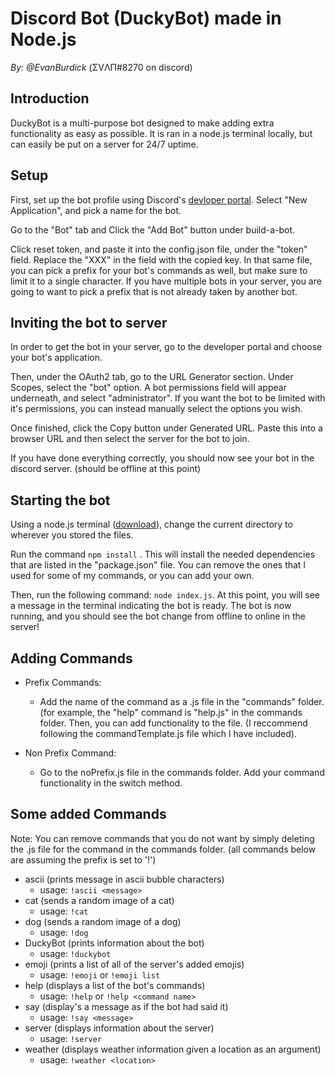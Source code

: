# Discord Bot (DuckyBot) made in Node.js
*By: @EvanBurdick*
(ΣVΛП#8270 on discord)

## Introduction
DuckyBot is a multi-purpose bot designed to make adding extra functionality as easy as possible. It is ran in a node.js terminal locally, but can easily be put on a server for 24/7 uptime.

## Setup
First, set up the bot profile using Discord's [devloper portal](https://discord.com/developers/applications). Select "New Application", and pick a name for the bot. 

Go to the "Bot" tab and Click the "Add Bot" button under build-a-bot.

Click reset token, and paste it into the config.json file, under the "token" field. Replace the "XXX" in the field with the copied key. In that same file, you can pick a prefix for your bot's commands as well, but make sure to limit it to a single character. If you have multiple bots in your server, you are going to want to pick a prefix that is not already taken by another bot.

## Inviting the bot to server
In order to get the bot in your server, go to the developer portal and choose your bot's application. 

Then, under the OAuth2 tab, go to the URL Generator section. Under Scopes, select the "bot" option. A bot permissions field will appear underneath, and select "administrator". If you want the bot to be limited with it's permissions, you can instead manually select the options you wish. 

Once finished, click the Copy button under Generated URL. Paste this into a browser URL and then select the server for the bot to join.

If you have done everything correctly, you should now see your bot in the discord server. (should be offline at this point)

## Starting the bot
Using a node.js terminal ([download](https://nodejs.org/en/download/)), change the current directory to wherever you stored the files. 

Run the command ```npm install``` . This will install the needed dependencies that are listed in the "package.json" file. You can remove the ones that I used for some of my commands, or you can add your own.

Then, run the following command: ```node index.js```. At this point, you will see a message in the terminal indicating the bot is ready. The bot is now running, and you should see the bot change from offline to online in the server!

## Adding Commands
- Prefix Commands:
   - Add the name of the command as a .js file in the "commands" folder. (for example, the "help" command is "help.js" in the commands folder. Then, you can add functionality to the file. (I reccommend following the commandTemplate.js file which I have included).

- Non Prefix Command:
   - Go to the noPrefix.js file in the commands folder. Add your command functionality in the switch method. 

## Some added Commands 
Note: You can remove commands that you do not want by simply deleting the .js file for the command in the commands folder.
(all commands below are assuming the prefix is set to '!')

- ascii (prints message in ascii bubble characters) 
   - usage: ```!ascii <message>```
- cat (sends a random image of a cat)
   - usage: ```!cat```
- dog (sends a random image of a dog)
   - usage: ```!dog```
- DuckyBot (prints information about the bot)
   - usage: ```!duckybot```
- emoji (prints a list of all of the server's added emojis)
   - usage: ```!emoji``` or ```!emoji list```
- help (displays a list of the bot's commands)
   - usage: ```!help``` or ```!help <command name>```
- say (display's a message as if the bot had said it)
   - usage: ```!say <message>```
- server (displays information about the server)
   - usage: ```!server```
- weather (displays weather information given a location as an argument)
   - usage: ```!weather <location>```
